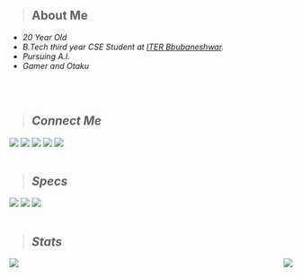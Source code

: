 > ## About Me
  * <em>20 Year Old
  * <em>B.Tech third year CSE Student at [ITER Bbubaneshwar](https://www.soa.ac.in/iter).
  * <em>Pursuing A.I.
  * <em>Gamer and Otaku
 <br>
 <br>

> ## Connect Me
[<img src="https://img.shields.io/badge/LinkedIn-0077B5?style=for-the-badge&logo=linkedin&logoColor=white">](https://www.linkedin.com/in/mephisto1407) [<img src="https://img.shields.io/badge/-Hackerrank-2EC866?style=for-the-badge&logo=HackerRank&logoColor=white">](https://www.hackerrank.com/MEPHISTO19) [<img src="https://img.shields.io/badge/Myanimelist-2E51A2?style=for-the-badge&logo=myanimelist&logoColor=white">](https://myanimelist.net/animelist/_Mephisto) [<img src="https://img.shields.io/badge/Discord-5865F2?style=for-the-badge&logo=discord&logoColor=white">](https://discordapp.com/users/813755882747199559) [<img src="https://img.shields.io/badge/Gmail-D14836?style=for-the-badge&logo=gmail&logoColor=white">](mailto:rajraghuvanshi747@gmail.com?subject=[GitHub]%20Source%20Han%20Sans)
<br>
<br>

> ## Specs
[<img src="https://img.shields.io/badge/lenovo%20laptop-E2231A?style=for-the-badge&logo=lenovo&logoColor=white">](https://pcsupport.lenovo.com/in/en/products/laptops-and-netbooks/3-series/ideapad-gaming-3-15imh05/81y4) [<img src="https://img.shields.io/badge/NVIDIA-GTX1650-76B900?style=for-the-badge&logo=nvidia&logoColor=white">](https://www.nvidia.com/en-in/geforce/graphics-cards/16-series/) [<img src="https://img.shields.io/badge/Intel%20Core_i7_10th-0071C5?style=for-the-badge&logo=intel&logoColor=white">](https://ark.intel.com/content/www/us/en/ark/products/201837/intel-core-i710750h-processor-12m-cache-up-to-5-00-ghz.html)
<br>
<br>

> ## Stats
<img align ="left" src="https://github-readme-stats.vercel.app/api/top-langs/?username=mephisto419&show_icons=true&theme=radical&layout=compact"> 
<img align ="right" src="https://github-readme-stats.vercel.app/api?username=mephisto419&show_icons=true&theme=radical"> 
